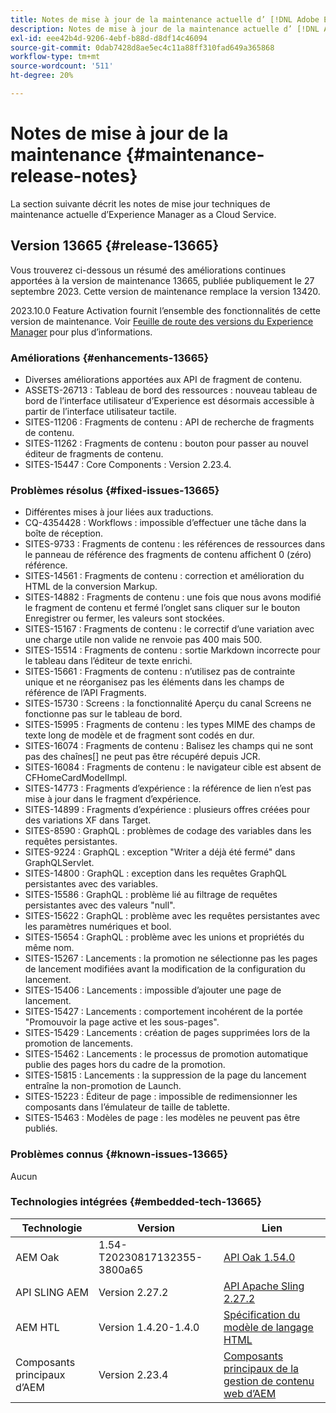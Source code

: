```yaml
---
title: Notes de mise à jour de la maintenance actuelle d’ [!DNL Adobe Experience Manager]  as a Cloud Service.
description: Notes de mise à jour de la maintenance actuelle d’ [!DNL Adobe Experience Manager]  as a Cloud Service.
exl-id: eee42b4d-9206-4ebf-b88d-d8df14c46094
source-git-commit: 0dab7428d8ae5ec4c11a88ff310fad649a365868
workflow-type: tm+mt
source-wordcount: '511'
ht-degree: 20%

---
```


# Notes de mise à jour de la maintenance {#maintenance-release-notes}

La section suivante décrit les notes de mise jour techniques de maintenance actuelle d’Experience Manager as a Cloud Service.

## Version 13665 {#release-13665}

Vous trouverez ci-dessous un résumé des améliorations continues apportées à la version de maintenance 13665, publiée publiquement le 27 septembre 2023. Cette version de maintenance remplace la version 13420.

2023.10.0 Feature Activation fournit l’ensemble des fonctionnalités de cette version de maintenance. Voir [Feuille de route des versions du Experience Manager](https://experienceleague.adobe.com/docs/experience-manager-release-information/aem-release-updates/update-releases-roadmap.html?lang=fr) pour plus d’informations.

### Améliorations {#enhancements-13665}

* Diverses améliorations apportées aux API de fragment de contenu.
* ASSETS-26713 : Tableau de bord des ressources : nouveau tableau de bord de l’interface utilisateur d’Experience est désormais accessible à partir de l’interface utilisateur tactile.
* SITES-11206 : Fragments de contenu : API de recherche de fragments de contenu.
* SITES-11262 : Fragments de contenu : bouton pour passer au nouvel éditeur de fragments de contenu.
* SITES-15447 : Core Components : Version 2.23.4.

### Problèmes résolus {#fixed-issues-13665}

* Différentes mises à jour liées aux traductions.
* CQ-4354428 : Workflows : impossible d’effectuer une tâche dans la boîte de réception.
* SITES-9733 : Fragments de contenu : les références de ressources dans le panneau de référence des fragments de contenu affichent 0 (zéro) référence.
* SITES-14561 : Fragments de contenu : correction et amélioration du HTML de la conversion Markup.
* SITES-14882 : Fragments de contenu : une fois que nous avons modifié le fragment de contenu et fermé l’onglet sans cliquer sur le bouton Enregistrer ou fermer, les valeurs sont stockées.
* SITES-15167 : Fragments de contenu : le correctif d’une variation avec une charge utile non valide ne renvoie pas 400 mais 500.
* SITES-15514 : Fragments de contenu : sortie Markdown incorrecte pour le tableau dans l’éditeur de texte enrichi.
* SITES-15661 : Fragments de contenu : n’utilisez pas de contrainte unique et ne réorganisez pas les éléments dans les champs de référence de l’API Fragments.
* SITES-15730 : Screens : la fonctionnalité Aperçu du canal Screens ne fonctionne pas sur le tableau de bord.
* SITES-15995 : Fragments de contenu : les types MIME des champs de texte long de modèle et de fragment sont codés en dur.
* SITES-16074 : Fragments de contenu : Balisez les champs qui ne sont pas des chaînes[] ne peut pas être récupéré depuis JCR.
* SITES-16084 : Fragments de contenu : le navigateur cible est absent de CFHomeCardModelImpl.
* SITES-14773 : Fragments d’expérience : la référence de lien n’est pas mise à jour dans le fragment d’expérience.
* SITES-14899 : Fragments d’expérience : plusieurs offres créées pour des variations XF dans Target.
* SITES-8590 : GraphQL : problèmes de codage des variables dans les requêtes persistantes.
* SITES-9224 : GraphQL : exception &quot;Writer a déjà été fermé&quot; dans GraphQLServlet.
* SITES-14800 : GraphQL : exception dans les requêtes GraphQL persistantes avec des variables.
* SITES-15586 : GraphQL : problème lié au filtrage de requêtes persistantes avec des valeurs &quot;null&quot;.
* SITES-15622 : GraphQL : problème avec les requêtes persistantes avec les paramètres numériques et bool.
* SITES-15654 : GraphQL : problème avec les unions et propriétés du même nom.
* SITES-15267 : Lancements : la promotion ne sélectionne pas les pages de lancement modifiées avant la modification de la configuration du lancement.
* SITES-15406 : Lancements : impossible d’ajouter une page de lancement.
* SITES-15427 : Lancements : comportement incohérent de la portée &quot;Promouvoir la page active et les sous-pages&quot;.
* SITES-15429 : Lancements : création de pages supprimées lors de la promotion de lancements.
* SITES-15462 : Lancements : le processus de promotion automatique publie des pages hors du cadre de la promotion.
* SITES-15815 : Lancements : la suppression de la page du lancement entraîne la non-promotion de Launch.
* SITES-15223 : Éditeur de page : impossible de redimensionner les composants dans l’émulateur de taille de tablette.
* SITES-15463 : Modèles de page : les modèles ne peuvent pas être publiés.

### Problèmes connus {#known-issues-13665}

Aucun

### Technologies intégrées {#embedded-tech-13665}

| Technologie | Version | Lien |
|---|---|---|
| AEM Oak | 1.54-T20230817132355-3800a65 | [API Oak 1.54.0](https://www.javadoc.io/doc/org.apache.jackrabbit/oak-api/1.54.0/index.html) |
| API SLING AEM | Version 2.27.2 | [API Apache Sling 2.27.2](https://www.javadoc.io/doc/org.apache.sling/org.apache.sling.api/latest/index.html) |
| AEM HTL | Version 1.4.20-1.4.0 | [Spécification du modèle de langage HTML](https://github.com/adobe/htl-spec) |
| Composants principaux d’AEM | Version 2.23.4 | [Composants principaux de la gestion de contenu web d’AEM](https://github.com/adobe/aem-core-wcm-components) |
